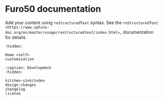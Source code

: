 
# Furo50 documentation

Add your content using ``reStructuredText`` syntax. See the
`reStructuredText <https://www.sphinx-doc.org/en/master/usage/restructuredtext/index.html>`_
documentation for details.


```{toctree}
:hidden:

Home <self>
customisation
```

```{toctree}
:caption: Development
:hidden:

kitchen-sink/index
design-changes
changelog
license
```
